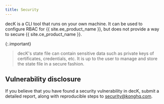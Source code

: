 ```yaml
---
title: Security
---
```


decK is a CLI tool that runs on your own machine. It can be used to configure RBAC for {{ site.ee_product_name }}, but does not provide a way to secure {{ site.ce_product_name }}.

{:.important}
> decK's state file can contain sensitive data such as private keys of certificates, credentials, etc. It is up to the user to manage and store the state file in a secure fashion.

## Vulnerability disclosure

If you believe that you have found a security vulnerability in decK, submit a detailed report, along with reproducible steps to [security@konghq.com](mailto:security@konghq.com).
